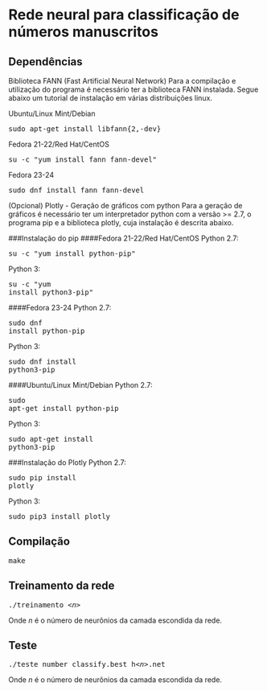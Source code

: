 # Rede neural para classificação de números manuscritos
## Dependências
Biblioteca FANN (Fast Artificial Neural Network)
Para a compilação e utilização do programa é necessário ter a biblioteca FANN instalada. Segue abaixo um tutorial de instalação em várias distribuições linux.

Ubuntu/Linux Mint/Debian
<pre>sudo apt-get install libfann{2,-dev}</pre>

Fedora 21-22/Red Hat/CentOS
<pre>su -c "yum install fann fann-devel"</pre>

Fedora 23-24
<pre>sudo dnf install fann fann-devel</pre>

(Opcional) Plotly - Geração de gráficos com python
Para a geração de gráficos é necessário ter um interpretador python com a versão >= 2.7, o programa pip
e a biblioteca plotly, cuja instalação é descrita abaixo.

###Instalação do pip
####Fedora 21-22/Red Hat/CentOS
Python 2.7: <pre>su -c "yum install python-pip"</pre>
Python 3: <pre>su -c "yum install python3-pip"</pre>
####Fedora 23-24
Python 2.7: <pre>sudo dnf install python-pip</pre>
Python 3: <pre>sudo dnf install python3-pip</pre>
####Ubuntu/Linux Mint/Debian
Python 2.7: <pre>sudo apt-get install python-pip</pre>
Python 3: <pre>sudo apt-get install python3-pip</pre>

###Instalação do Plotly
Python 2.7: <pre>sudo pip install plotly</pre>
Python 3: <pre>sudo pip3 install plotly</pre>

## Compilação
<pre>make</pre>

## Treinamento da rede
<pre>./treinamento <i>&lt;n&gt;</i></pre>
Onde <i>n</i> é o número de neurônios da camada escondida da rede.

## Teste
<pre>./teste number_classify.best_h<i>&lt;n&gt;</i>.net</pre>
Onde <i>n</i> é o número de neurônios da camada escondida da rede.

